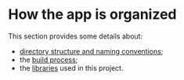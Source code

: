 # How the app is organized

This section provides some details about:
- [directory structure and naming conventions](./conventions.md);
- the [build process](./build-process.md);
- the [libraries](./stack.md) used in this project.